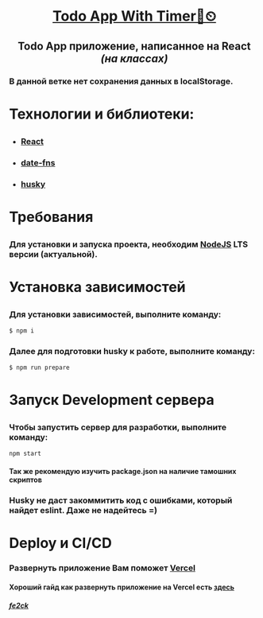 <h1 align="center"><a href="https://kitt-todoapp-with-timer.vercel.app">Todo App With Timer📒⏲</a></h1>

<h2 align="center">
  <p>Todo App приложение, написанное на React <i>(на классах)</i></p>
</h2>

<h3>
  <p>
    В данной ветке нет сохранения данных в localStorage.
  </p>
</h3>

<h1><p>Технологии и библиотеки:</p></h1>
<ul>
  <li>
    <h3><a href="https://react.dev/">React</a></h3>
  </li>
  <li>
    <h3><a href="https://date-fns.org/">date-fns</a></h3>
  </li>
  <li>
    <h3><a href="https://typicode.github.io/husky/">husky</a></h3>
  </li>
</ul>

<h1><p>Требования</p></h1>

<h3>
  Для установки и запуска проекта, необходим
  <a href="https://nodejs.org/en">NodeJS</a> LTS версии (актуальной).
</h3>

<h1><p>Установка зависимостей</p></h1>

<h3>Для установки зависимостей, выполните команду:</h3>

```sh
$ npm i
```

<h3>Далее для подготовки husky к работе, выполните команду:</h3>

```sh
$ npm run prepare
```

<h1><p>Запуск Development сервера</p></h1>

<h3>Чтобы запустить сервер для разработки, выполните команду:</h3>

```sh
npm start
```

<h4>Так же рекомендую изучить package.json на наличие тамошних скриптов</h4>

<h3>
  Husky не даст закоммитить код с ошибками, который найдет eslint. Даже не надейтесь =)
</h3>

<h1>Deploy и CI/CD</h1>
<h3>Развернуть приложение Вам поможет <a href="https://vercel.com/">Vercel</a></h3>
<h4>
  Хороший гайд как развернуть приложение на Vercel есть
  <a href="https://gist.github.com/loginsan/3b8426d656e66901f4528c5e58b6b2f2">здесь</a>
</h4>

<h4><a href="https://t.me/fe2ck"><i>fe2ck</i></a></h4>
